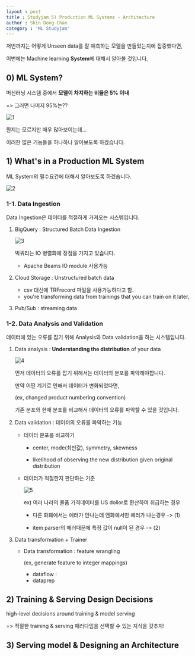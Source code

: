 ```yaml
---
layout : post
title : Studyjam 5) Production ML Systems - Architecture
author : Shin Dong Chan
category : 'ML Studyjam'
---
```


저번까지는 어떻게 Unseen data를 잘 예측하는 모델을 만들었는지에 집중했다면,

이번에는 Machine learning **System**에 대해서 알아볼 것입니다.

## 0) ML System?

머신러닝 시스템 중에서 **모델이 차지하는 비율은 5% 이내**

=> 그러면 나머지 95%는??

![1](https://user-images.githubusercontent.com/37765338/60058024-b8b38b00-9721-11e9-809e-cc0b39eb73cd.png)

뭔지는 모르지만 매우 많아보이는데...

이러한 많은 기능들을 하나하나 알아보도록 하겠습니다.

## 1)  What's in a Production ML System

ML System의 필수요건에 대해서 알아보도록 하겠습니다.


![2](https://user-images.githubusercontent.com/37765338/60058025-b94c2180-9721-11e9-83c7-1cd38a14fc69.png)

### 1-1. Data Ingestion

Data Ingestion은 데이터를 적절하게 가져오는 시스템입니다.

1. BigQuery : Structured Batch Data Ingestion

   ![3](https://user-images.githubusercontent.com/37765338/60058026-b94c2180-9721-11e9-9bad-74bc0fdd7e15.png)

   빅쿼리는 IO 병렬화에 장점을 가지고 있습니다.

   * Apache Beams IO module 사용가능

2. Cloud Storage : Unstructured batch data

   * csv 대신에 TRFrecord 파일을 사용가능하다고 함.
   * you're transforming data from trainings that you can train on it later,

3. Pub/Sub : streaming data

### 1-2. Data Analysis and Validation

데이터에 있는 오류를 잡기 위해 Analysis와 Data validation을 하는 시스템입니다.

1. Data analysis : **Understanding the distribution** of your data

   ![4](https://user-images.githubusercontent.com/37765338/60058027-b94c2180-9721-11e9-9c59-c108619550aa.png)
   
   먼저 데이터의 오류를 잡기 위해서는 데이터의 분포를 파악해야합니다.

   만약 어떤 계기로 인해서 데이터가 변화되었다면, 

   (ex, changed product numbering convention)

   기존 분포와 현재 분포를 비교해서 데이터의 오류를 파악할 수 있을 것입니다.

2. Data validation : 데이터의 오류를 파악하는 기능

   * 데이터 분포를 비교하기

     - center, mode(최빈값), symmetry, skewness

     - likelihood of observing the new distribution given original distribution

   * 데이터가 적절한지 판단하는 기준

     ![5](https://user-images.githubusercontent.com/37765338/60058028-b94c2180-9721-11e9-8485-53c934acb9cb.png)

     ex) 여러 나라의 물품 가격데이터를 US dollor로 환산하여 취급하는 경우

     * 다른 화폐에서는 에러가 안나는데 엔화에서만 에러가 나는경우 -> (1)

     * item parser의 에러때문에 특정 값이 null이 된 경우 -> (2)

3. Data transformation + Trainer

   * Data transformation : feature wrangling 

     (ex, generate feature to integer mappings)

     * dataflow : 
     * dataprep

     
## 2) Training & Serving Design Decisions

high-level decisions around training & model serving

=> 적절한 training & serving 패러다임을 선택할 수 있는 지식을 갖추자!



## 3) Serving model & Designing an Architecture 